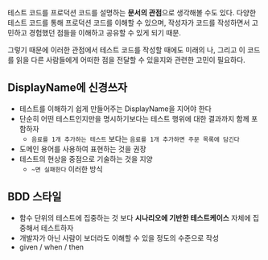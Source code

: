 테스트 코드를 프로덕션 코드를 설명하는 **문서의 관점**으로 생각해볼 수도 있다.
다양한 테스트 코드를 통해 프로덕션 코드를 이해할 수 있으며, 작성자가 코드를 작성하면서 고민하고 경험했던 점들을 이해하고 공유할 수 있게 되기 때문.

그렇기 때문에 이러한 관점에서 테스트 코드를 작성할 때에도 미래의 나, 그리고 이 코드를 읽을 다른 사람들에게 어떠한 점을 전달할 수 있을지와 관련한 고민이 필요하다.

## DisplayName에 신경쓰자
- 테스트를 이해하기 쉽게 만들어주는 DisplayName을 지어야 한다
- 단순히 어떤 테스트인지만을 명시하기보다는 테스트 행위에 대한 결과까지 함께 포함하자
	- `음료를 1개 추가하는 테스트` 보다는 `음료를 1개 추가하면 주문 목록에 담긴다`
- 도메인 용어를 사용하여 표현하는 것을 권장
- 테스트의 현상을 중점으로 기술하는 것을 지양
	- `~면 실패한다` 이러한 방식

## BDD 스타일
- 함수 단위의 테스트에 집중하는 것 보다 **시나리오에 기반한 테스트케이스** 자체에 집중해서 테스트하자
- 개발자가 아닌 사람이 보더라도 이해할 수 있을 정도의 수준으로 작성
- given / when / then